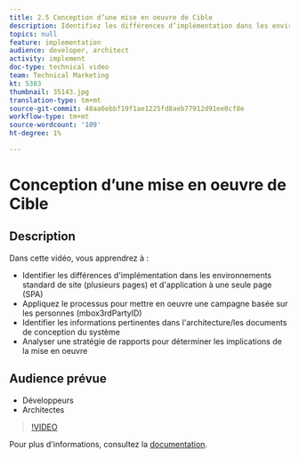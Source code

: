 ```yaml
---
title: 2.5 Conception d’une mise en oeuvre de Cible
description: Identifiez les différences d’implémentation dans les environnements standard de site (plusieurs pages) et d’application à une seule page (SPA), appliquez le processus à la mise en oeuvre d’une campagne basée sur les personnes (mbox3rdPartyID), identifiez les informations pertinentes dans l’architecture/les documents de conception du système, analysez une stratégie de rapports pour connaître les implications de l’implémentation.
topics: null
feature: implementation
audience: developer, architect
activity: implement
doc-type: technical video
team: Technical Marketing
kt: 5383
thumbnail: 35143.jpg
translation-type: tm+mt
source-git-commit: 48aa6ebbf19f1ae1225fd8aeb77912d91ee0cf8e
workflow-type: tm+mt
source-wordcount: '109'
ht-degree: 1%

---
```



# Conception d’une mise en oeuvre de Cible

## Description

Dans cette vidéo, vous apprendrez à :

* Identifier les différences d&#39;implémentation dans les environnements standard de site (plusieurs pages) et d&#39;application à une seule page (SPA)
* Appliquez le processus pour mettre en oeuvre une campagne basée sur les personnes (mbox3rdPartyID)
* Identifier les informations pertinentes dans l&#39;architecture/les documents de conception du système
* Analyser une stratégie de rapports pour déterminer les implications de la mise en oeuvre

## Audience prévue

* Développeurs
* Architectes

>[!VIDEO](https://video.tv.adobe.com/v/35143/?quality=12)

Pour plus d&#39;informations, consultez la [documentation](https://docs.adobe.com/content/help/en/target/using/implement-target/implementing-target.html).
